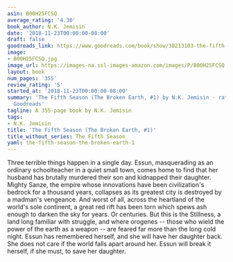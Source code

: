 ```yaml
---
asin: B00H25FCSQ
average_rating: '4.30'
book_author: N.K. Jemisin
date: '2018-11-23T00:00:00-08:00'
draft: false
goodreads_link: https://www.goodreads.com/book/show/38213103-the-fifth-season
image:
- B00H25FCSQ.jpg
image_url: https://images-na.ssl-images-amazon.com/images/P/B00H25FCSQ.01._SCLZZZZZZZ.jpg
layout: book
num_pages: '355'
review_rating: '5'
started_at: '2018-11-23T00:00:00-08:00'
summary: 'The Fifth Season (The Broken Earth, #1) by N.K. Jemisin - rated 4.30/5 on
  Goodreads'
tagline: A 355-page book by N.K. Jemisin
tags:
- N.K. Jemisin
title: 'The Fifth Season (The Broken Earth, #1)'
title_without_series: The Fifth Season
yaml: the-fifth-season-the-broken-earth-1
---
```


Three terrible things happen in a single day. Essun, masquerading as an ordinary schoolteacher in a quiet small town, comes home to find that her husband has brutally murdered their son and kidnapped their daughter. Mighty Sanze, the empire whose innovations have been civilization's bedrock for a thousand years, collapses as its greatest city is destroyed by a madman's vengeance. And worst of all, across the heartland of the world's sole continent, a great red rift has been torn which spews ash enough to darken the sky for years. Or centuries. But this is the Stillness, a land long familiar with struggle, and where orogenes -- those who wield the power of the earth as a weapon -- are feared far more than the long cold night. Essun has remembered herself, and she will have her daughter back. She does not care if the world falls apart around her. Essun will break it herself, if she must, to save her daughter.